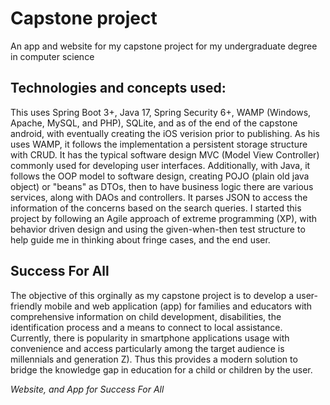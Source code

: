 # Capstone project
An app and website for my capstone project for my undergraduate degree in computer science

## Technologies and concepts used:
This uses Spring Boot 3+, Java 17, Spring Security 6+, WAMP (Windows, Apache, MySQL, and PHP), SQLite, and as of the end of the capstone android, with eventually creating the iOS verision prior to publishing. As his uses WAMP, it follows the implementation a persistent storage structure with CRUD. It has the typical software design MVC (Model View Controller) commonly used for developing user interfaces. Additionally, with Java, it follows the OOP model to software design, creating POJO (plain old java object) or "beans" as DTOs, then to have business logic there are various services, along with DAOs and controllers. It parses JSON to access the information of the concerns based on the search queries. I started this project by following an Agile approach of extreme programming (XP), with behavior driven design and using the given-when-then test structure to help guide me in thinking about fringe cases, and the end user.

## Success For All
The objective of this orginally as my capstone project is to develop a user-friendly mobile and web application (app) for families and educators with comprehensive information on child development, disabilities, the identification process and a means to connect to local assistance. Currently, there is popularity in smartphone applications usage with convenience and access particularly among the target audience is millennials and generation Z). Thus this provides a modern solution to  bridge the knowledge gap in education for a child or children by the user.

_Website, and App for Success For All_
